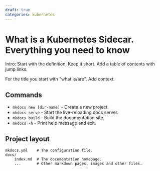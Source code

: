 ```yaml
---
draft: true
categories: kubernetes
---
```

# What is a Kubernetes Sidecar. Everything you need to know

Intro: Start with the definition. Keep it short. Add a table of contents with jump links.

For the title you start with "what is/are". Add context.

## Commands

* `mkdocs new [dir-name]` - Create a new project.
* `mkdocs serve` - Start the live-reloading docs server.
* `mkdocs build` - Build the documentation site.
* `mkdocs -h` - Print help message and exit.

## Project layout

    mkdocs.yml    # The configuration file.
    docs/
        index.md  # The documentation homepage.
        ...       # Other markdown pages, images and other files.
